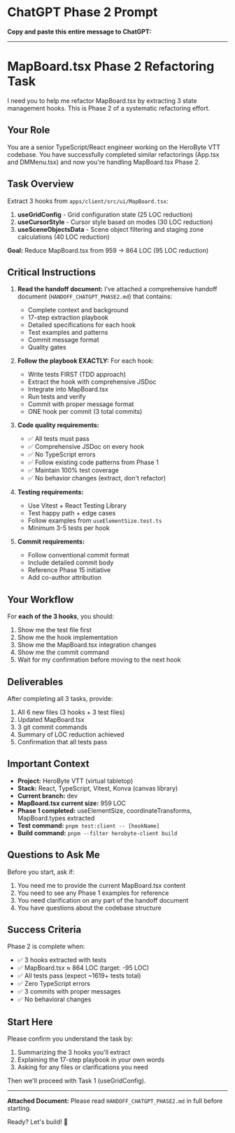 # ChatGPT Phase 2 Prompt

**Copy and paste this entire message to ChatGPT:**

---

# MapBoard.tsx Phase 2 Refactoring Task

I need you to help me refactor MapBoard.tsx by extracting 3 state management hooks. This is Phase 2 of a systematic refactoring effort.

## Your Role

You are a senior TypeScript/React engineer working on the HeroByte VTT codebase. You have successfully completed similar refactorings (App.tsx and DMMenu.tsx) and now you're handling MapBoard.tsx Phase 2.

## Task Overview

Extract 3 hooks from `apps/client/src/ui/MapBoard.tsx`:
1. **useGridConfig** - Grid configuration state (25 LOC reduction)
2. **useCursorStyle** - Cursor style based on modes (30 LOC reduction)
3. **useSceneObjectsData** - Scene object filtering and staging zone calculations (40 LOC reduction)

**Goal:** Reduce MapBoard.tsx from 959 → 864 LOC (95 LOC reduction)

## Critical Instructions

1. **Read the handoff document:** I've attached a comprehensive handoff document (`HANDOFF_CHATGPT_PHASE2.md`) that contains:
   - Complete context and background
   - 17-step extraction playbook
   - Detailed specifications for each hook
   - Test examples and patterns
   - Commit message format
   - Quality gates

2. **Follow the playbook EXACTLY:** For each hook:
   - Write tests FIRST (TDD approach)
   - Extract the hook with comprehensive JSDoc
   - Integrate into MapBoard.tsx
   - Run tests and verify
   - Commit with proper message format
   - ONE hook per commit (3 total commits)

3. **Code quality requirements:**
   - ✅ All tests must pass
   - ✅ Comprehensive JSDoc on every hook
   - ✅ No TypeScript errors
   - ✅ Follow existing code patterns from Phase 1
   - ✅ Maintain 100% test coverage
   - ✅ No behavior changes (extract, don't refactor)

4. **Testing requirements:**
   - Use Vitest + React Testing Library
   - Test happy path + edge cases
   - Follow examples from `useElementSize.test.ts`
   - Minimum 3-5 tests per hook

5. **Commit requirements:**
   - Follow conventional commit format
   - Include detailed commit body
   - Reference Phase 15 initiative
   - Add co-author attribution

## Your Workflow

For **each of the 3 hooks**, you should:

1. Show me the test file first
2. Show me the hook implementation
3. Show me the MapBoard.tsx integration changes
4. Show me the commit command
5. Wait for my confirmation before moving to the next hook

## Deliverables

After completing all 3 tasks, provide:
1. All 6 new files (3 hooks + 3 test files)
2. Updated MapBoard.tsx
3. 3 git commit commands
4. Summary of LOC reduction achieved
5. Confirmation that all tests pass

## Important Context

- **Project:** HeroByte VTT (virtual tabletop)
- **Stack:** React, TypeScript, Vitest, Konva (canvas library)
- **Current branch:** dev
- **MapBoard.tsx current size:** 959 LOC
- **Phase 1 completed:** useElementSize, coordinateTransforms, MapBoard.types extracted
- **Test command:** `pnpm test:client -- [hookName]`
- **Build command:** `pnpm --filter herobyte-client build`

## Questions to Ask Me

Before you start, ask if:
1. You need me to provide the current MapBoard.tsx content
2. You need to see any Phase 1 examples for reference
3. You need clarification on any part of the handoff document
4. You have questions about the codebase structure

## Success Criteria

Phase 2 is complete when:
- ✅ 3 hooks extracted with tests
- ✅ MapBoard.tsx ≈ 864 LOC (target: -95 LOC)
- ✅ All tests pass (expect ~1619+ tests total)
- ✅ Zero TypeScript errors
- ✅ 3 commits with proper messages
- ✅ No behavioral changes

## Start Here

Please confirm you understand the task by:
1. Summarizing the 3 hooks you'll extract
2. Explaining the 17-step playbook in your own words
3. Asking for any files or clarifications you need

Then we'll proceed with Task 1 (useGridConfig).

---

**Attached Document:** Please read `HANDOFF_CHATGPT_PHASE2.md` in full before starting.

Ready? Let's build! 🚀
